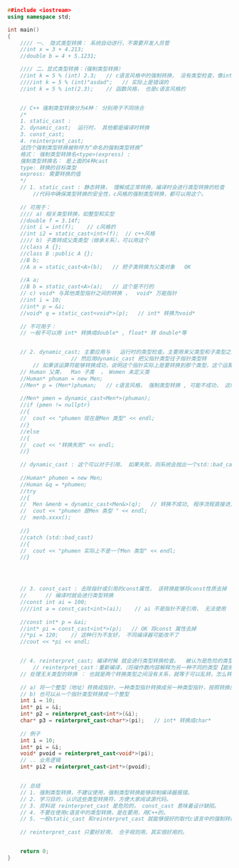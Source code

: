 ﻿```cpp
##include <iostream>
using namespace std;

int main()
{
	//// 一、 隐式类型转换： 系统自动进行，不需要开发人员管
	//int x = 3 + 4.213;
	//double b = 4 + 5.1231;

	//// 二、显式类型转换：（强制类型转换）
	//int k = 5 % (int) 2.3;   // c语言风格中的强制转换， 没有类型检查，像int k = 5 % (int)"asdad"; 都能过，但没意义
	////int k = 5 % (int)"asdad";   // 实际上是错误的
	//int k = 5 % int(2.3);    // 函数风格， 也是c语言风格的


	// C++ 强制类型转换分为4种： 分别用于不同场合
	/*
	1. static_cast :
	2. dynamic_cast;  运行时， 其他都是编译时转换
	3. const_cast;
	4. reinterpret_cast;
	这四个强制类型转换被称呼为“命名的强制类型转换”
	格式： 强制类型转换名<type>(express) :
	强制类型转换名： 是上面的4种cast
	type: 转换的目标类型
	express: 需要转换的值
	*/
	// 1. static_cast : 静态转换， 理解成正常转换，编译时会进行类型转换的检查
		//代码中确保类型转换的安全性，c风格的强制类型转换，都可以用这个。
	
	// 可用于：
	//// a) 相关类型转换，如整型和实型
	//double f = 3.14f;
	//int i = int(f);    // c风格的
	//int i2 = static_cast<int>(f);  // c++风格
	//// b) 子类转成父类类型（继承关系），可以用这个
	//class A {};
	//class B :public A {};
	//B b;
	//A a = static_cast<A>(b);   // 把子类转换为父类对象   OK 
	
	//A a;
	//B b = static_cast<A>(a);   // 这个是不行的
	// c) void* 与其他类型指针之间的转换 ，  void* 万能指针
	//int i = 10;
	//int* p = &i;
	//void* q = static_cast<void*>(p);   // int* 转换为void* 
	
	// 不可用于： 
	// 一般不可以用 int* 转换成double* , float* 转 double*等


	// 2. dynamic_cast; 主要应用与   运行时的类型检查。主要用来父类型和子类型之间转换的（父类指针指向子类类型对象的）
					// 然后用dynamic_cast 把父指针类型往子指针类型转
		// 如果该运算符能够转换成功，说明这个指针实际上是要转换到那个类型，这个运算符可以帮助做安全检查。
	// Human 父类，  Man 子类  ， Women 未定义类
	//Human* phuman = new Men;
	//Men* p = (Men*)phuman;   // c语言风格， 强制类型转换 , 可能不成功， 这时就需要用dynamic_cast
	
	//Men* pmen = dynamic_cast<Men*>(phuman);
	//if (pmen != nullptr)
	//{
	//	cout << "phumen 现在是Men 类型" << endl;
	//}
	//else
	//{
	//	cout << "转换失败" << endl;
	//}
	
	// dynamic_cast : 这个可以对于引用， 如果失败，则系统会抛出一个std::bad_cast异常 try {}  ... catch () {}
	
	//Human* phumen = new Men;
	//Human &q = *phumen;
	//try
	//{
	//	Men &menb = dynamic_cast<Men&>(q);   // 转换不成功, 程序流程直接进入catch ,如果成功，流程继续往下走
	//	cout << "phumen 是Men 类型 " << endl;
	//	menb.xxxx(); 
	
	//}
	//catch (std::bad_cast)
	//{
	//	cout << "phumen 实际上不是一个Men 类型" << endl;
	//}




	// 3. const_cast : 去除指针或引用的const属性， 该转换能够将const性质去掉
	//		// 编译时就会进行类型转换
	//const int ai = 100;
	////int a = const_cast<int>(ai);    // ai 不是指针不是引用， 无法使用
	
	//const int* p = &ai;
	//int* pi = const_cast<int*>(p);   // OK 将const 属性去掉
	//*pi = 120;    // 这种行为不友好， 不同编译器可能改不了
	//cout << *pi << endl;


	// 4. reinterpret_cast; 编译时候 就会进行类型转换检查。  被认为是危险的类型转换，编译器都不报错
		// reinterpret_cast：重新编译，（将操作数内容解释为另一种不同的类型【能把操作数的类型都转了】）
	// 处理无关类型的转换 ： 也就是两个转换类型之间没有关系，就等于可以乱转，怎么转都行，很随意。
	
	// a) 将一个整型（地址）转换成指针，一种类型指针转换成另一种类型指针，按照转换后的内容重新解释内存中的内容。
	// b) 也可以从一个指针类型转换成一个整型
	int i = 10;
	int* pi = &i;
	int* p2 = reinterpret_cast<int*>(&i);
	char* p3 = reinterpret_cast<char*>(pi);   // int* 转换成char*
	
	// 例子
	int i = 10;
	int* pi = &i;
	void* pvoid = reinterpret_cast<void*>(pi);
	// .. 业务逻辑
	int* pi2 = reinterpret_cast<int*>(pvoid);


	// 总结
	// 1. 强制类型转换，不建议使用，强制类型转换能够抑制编译器报错。
	// 2. 学习目的，认识这些类型转换符，方便大家阅读源代码。
	// 3. 资料说 reinterpret_cast 是危险的， const_cast 意味着设计缺陷。
	// 4. 不要在使用c语言中的类型转换，是在要用，用C++的。
	// 5. 一般static_cast 和reinterpret_cast 就能够很好的取代c语言中的强制转换。
	
	// reinterpret_cast 只要好好用， 合乎规则用，其实很好用的。


 	return 0;
}
```


```